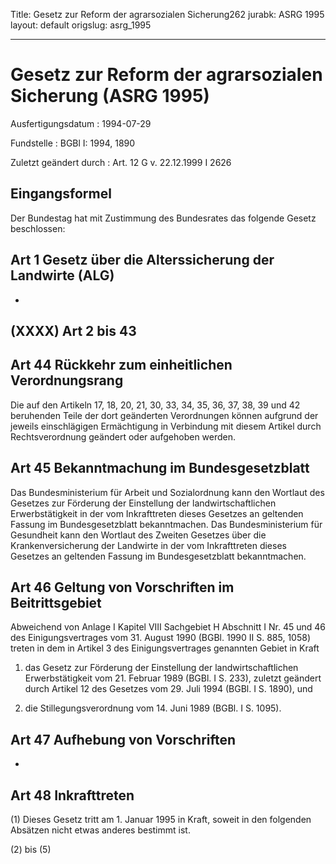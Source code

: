 Title: Gesetz zur Reform der agrarsozialen Sicherung262
jurabk: ASRG 1995
layout: default
origslug: asrg_1995


---

# Gesetz zur Reform der agrarsozialen Sicherung (ASRG 1995)

Ausfertigungsdatum
:   1994-07-29

Fundstelle
:   BGBl I: 1994, 1890

Zuletzt geändert durch
:   Art. 12 G v. 22.12.1999 I 2626


## Eingangsformel

Der Bundestag hat mit Zustimmung des Bundesrates das folgende Gesetz
beschlossen:


## Art 1 Gesetz über die Alterssicherung der Landwirte (ALG)

-


## (XXXX) Art 2 bis 43



## Art 44 Rückkehr zum einheitlichen Verordnungsrang

Die auf den Artikeln 17, 18, 20, 21, 30, 33, 34, 35, 36, 37, 38, 39
und 42 beruhenden Teile der dort geänderten Verordnungen können
aufgrund der jeweils einschlägigen Ermächtigung in Verbindung mit
diesem Artikel durch Rechtsverordnung geändert oder aufgehoben werden.


## Art 45 Bekanntmachung im Bundesgesetzblatt

Das Bundesministerium für Arbeit und Sozialordnung kann den Wortlaut
des Gesetzes zur Förderung der Einstellung der landwirtschaftlichen
Erwerbstätigkeit in der vom Inkrafttreten dieses Gesetzes an geltenden
Fassung im Bundesgesetzblatt bekanntmachen. Das Bundesministerium für
Gesundheit kann den Wortlaut des Zweiten Gesetzes über die
Krankenversicherung der Landwirte in der vom Inkrafttreten dieses
Gesetzes an geltenden Fassung im Bundesgesetzblatt bekanntmachen.


## Art 46 Geltung von Vorschriften im Beitrittsgebiet

Abweichend von Anlage I Kapitel VIII Sachgebiet H Abschnitt I Nr. 45
und 46 des Einigungsvertrages vom 31. August 1990 (BGBl. 1990 II S.
885, 1058) treten in dem in Artikel 3 des Einigungsvertrages genannten
Gebiet in Kraft

1.  das Gesetz zur Förderung der Einstellung der landwirtschaftlichen
    Erwerbstätigkeit vom 21. Februar 1989 (BGBl. I S. 233), zuletzt
    geändert durch Artikel 12 des Gesetzes vom 29. Juli 1994 (BGBl. I S.
    1890), und


2.  die Stillegungsverordnung vom 14. Juni 1989 (BGBl. I S. 1095).





## Art 47 Aufhebung von Vorschriften

-


## Art 48 Inkrafttreten

(1) Dieses Gesetz tritt am 1. Januar 1995 in Kraft, soweit in den
folgenden Absätzen nicht etwas anderes bestimmt ist.

(2) bis (5)

